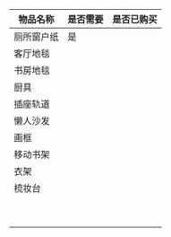 | 物品名称   | 是否需要 | 是否已购买 |
| ---------- | -------- | ---------- |
| 厕所窗户纸 | 是       |            |
| 客厅地毯   |          |            |
| 书房地毯   |          |            |
| 厨具       |          |            |
| 插座轨道   |          |            |
| 懒人沙发   |          |            |
| 画框       |          |            |
| 移动书架   |          |            |
| 衣架       |          |            |
| 梳妆台     |          |            |
|            |          |            |
|            |          |            |
|            |          |            |
|            |          |            |
|            |          |            |
|            |          |            |
|            |          |            |
|            |          |            |
|            |          |            |

